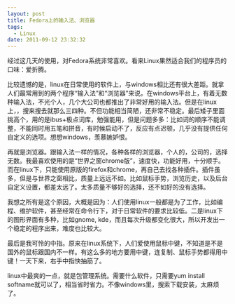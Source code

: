 ```yaml
---
layout: post
title: Fedora上的输入法、浏览器
tags:
  - Linux
date: 2011-09-12 23:32:32
---
```


经过这几天的使用，对Fedora系统非常喜欢。看来Linux果然适合我们的程序员的口味：爱折腾。
<p>比较遗憾的是，linux在日常使用的软件上，与windows相比还有很大差距。就拿人们最常用到的两个程序“输入法”和“浏览器”来说。在windows平台上，有着无数种输入法，不光个人，几个大公司也都推出了非常好用的输入法。但是在linux上，，搜来搜去就那么三四种。不但功能相当简陋，还非常不稳定。最后矮子里面挑高个，用的是ibus+极点词库，勉强能用，但是问题多多：比如词的顺序不能调整，不能同时用五笔和拼音，有时候启动不了，反应有点迟顿，几乎没有提供任何自定义的选项。想想windows，羡慕嫉妒恨。
<p>再就是浏览器。跟输入法一样的情况，各种各样的浏览器，个人的，公司的，选择无数。我最喜欢使用的是“世界之窗chrome版”，速度快，功能好用，十分顺手。而在linux下，只能使用原版的firefox和chrome，再自己去找各种插件。插件虽多，但是与世界之窗相比，质量上远远不如。比如鼠标手势，浏览历史，以及后台自定义设置，都差太远了。太多质量不够好的选择，还不如好的没有选择。
<p>我想之所有是这个原因，大概是因为：人们使用linux一般都是为了工作，比如编程、维护软件，甚至经常在命令行下，对于日常软件的要求比较低。二是linux下的图形界面有多种，比如gnome, kde，而且每次升级都变化很大，所以开发出一个稳定的程序出来，难度也比较大。
<p>最后是我可怜的中指。原来在linux系统下，人们爱使用鼠标中键，不知道是不是国外的鼠标跟国内不一样。有这么多的地方要用中键，连复制、鼠标手势都得用中键！一天下来，右手中指快抽筋了。
<p>linux中最爽的一点，就是包管理系统。需要什么软件，只需要yum install softname就可以了，相当省时省力。不像windows里，搜索下载安装，太麻烦了。